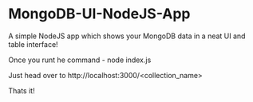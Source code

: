 # MongoDB-UI-NodeJS-App
A simple NodeJS app which shows your MongoDB data in a neat UI and table interface!

Once you runt he command - node index.js

Just head over to http://localhost:3000/<collection_name>

Thats it!
